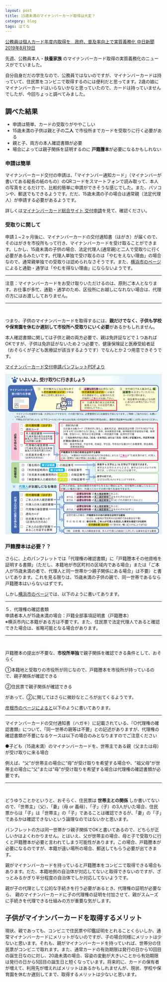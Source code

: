```yaml
---
layout: post
title: 15歳未満のマイナンバーカード取得は大変？
category: blog
tags: はてな
---
```


[公務員は個人カード年度内取得を　政府、普及率向上で実質義務化 中日新聞 2019年8月19日](https://www.chunichi.co.jp/s/article/2019081901001672.html)

先週、公務員本人・**扶養家族** のマイナンバーカード取得の実質義務化のニュースがでていました。

自分自身だだの学生なので、公務員ではないのですが、マイナンバーカードは持っていて、住民票をコンビニで取得するのには便利だと思ってます。2歳の娘にマイナンバーカードはいらないかなと思っていたので、カードは持っていませんでしたが、今回ちょっと調べてみました。
　
## 調べた結果

* 申請は簡単、カードの受取りがややこしい
* 15歳未満の子供は親と子の**二人** で市役所までカードを受取りに行く必要がある
* 親と子、両方の本人確認書類が必要
* 場合によっては親子関係を証明するのに **戸籍謄本**が必要になるかもしれない

### 申請は簡単

マイナンバーカード交付の申請は、「マイナンバー通知カード」（マイナンバーが書いてある縦長の紙のもの）のQRコードをスマートフォンで読み取って、本人の写真をとるだけで、比較的簡単に申請ができそうな感じでした。また、パソコンや、郵送でもできるようです。だだ、15歳未満の子の場合は通常親（法定代理人）が申請する必要があるようです。

詳しくは[マイナンバーカード総合サイト 交付申請](https://www.kojinbango-card.go.jp/kofushinse/)を見て、確認ください。


### 受取りに関して

申請１~２ヶ月後に、マイナンバーカードの交付通知書（はがき）が届くので、そのはがきを市役所もって行き、マイナンバーカードを受け取ることができます。しかし、15歳未満の子供の場合、法定代理人(通常親)と二人で受取りに行く必要があるみたいです。代理人単独で受け取るのは「やむをえない理由」の場合なので、通常親単独での受取りは認められなさそうです。また、[横浜市のページ](https://www.city.yokohama.lg.jp/kurashi/koseki-zei-hoken/todokede/koseki-juminhyo/mynumber/koufu.html)によると通勤・通学は「やむを得ない理由」にならないようです。

-----------


注意：マイナンバーカードをお受け取りいただけるのは、原則ご本人となります。お仕事が多忙、通勤・通学のため、区役所にお越しになれない場合は、代理の方にはお渡ししておりません。

----------
<br> 

つまり、子供のマイナンバーカードを取得するには、**親だけでなく、子供も学校や保育園を休むか遅刻して市役所へ受取りにいく必要**があるかもしれません。

本人確認書類に関しては子供と親の両方必要で、親は免許証などで１つあればOKですが、子供は免許証がないため２つ必要で、健康保険証と医療受給者証（おそらくが子ども医療証が該当するようです）でなんとか２つ用意できそうです。


[マイナンバーカード交付申請パンフレットPDFより](https://www.kojinbango-card.go.jp/hpsv/wpmng/documents/pamphlet.pdf)

![imgae](/images/20190824-01.png)

### 戸籍謄本は必要？？

さらに、上のパンフレットでは「代理権の確認書類」に「戸籍謄本その他資格を証明する書類」（ただし、本籍地が市区町村の区域内である場合」または「ご本人が15歳未満の者で、代理人と同一世帯かつ親子関係にある場合」は不要）と書いてあります。これを見る限りは、15歳未満の子供の親で、同一世帯であるなら戸籍謄本はいらないはずです。

しかし[横浜市のページ](https://www.city.yokohama.lg.jp/kurashi/koseki-zei-hoken/todokede/koseki-juminhyo/mynumber/houtei.html)では、以下のように書いてあります。

----------------
５．代理権の確認書類  
申請者本人が15歳未満の場合：戸籍全部事項証明書（戸籍謄本）  
※横浜市内に本籍がある方は不要です。また、住民票で法定代理人であると確認できた場合は、省略可能となる場合があります。

------------------
<br> 

戸籍謄本の提出が不要な、**市役所単独**で親子関係を確認できる条件として、おそらく

➀本籍地と受取りの市役所が同じなので、戸籍謄本を市役所が持っているので、親子関係が確認できる

➁住民票で親子関係が確認できる

があって、➁に関してはさらに微妙なところが出てくるようです。

[彦根市のページによると](https://www.city.hikone.shiga.jp/0000008167.html)以下のように書いてあります。

-----------
マイナンバーカードの交付通知書（ハガキ）に記載されている、『○代理権の確認書類』について、「同一世帯の親等は不要」との記述がありますが、代理権の確認書類が不要になるケースは以下の場合のみとなりますのでご注意ください  

●子ども（15歳未満）のマイナンバーカードを、世帯主である親（父または母）が受け取りに来る場合

例えば、“父”が世帯主の場合に“母”が受け取りを希望する場合や、“祖父母”が世帯主の場合に“父”または“母”が受け取りを希望する場合は代理権の確認書類が必要です。

--------------
<br> 

どうゆうことかというと、おそらく、住民票は **世帯主との関係** しか書いてないので、「世帯主」（父）、「妻」（母 or 義母）、「子」（子）の3人がいた場合、住民票からは「子」は「世帯主」の「子」であることは確認できるが、「妻」の「子」であるかは確認できないという論理なのではないかと思います。

パンフレットの方は同一世帯かつ親子関係でOKと書いてあるので、どちらが正しいかはよくわかりません。とはいえ、父が世帯主の場合、母と子で受取りに行くと戸籍謄本が必要と言われてしまう可能性があります。この場合、戸籍謄本が必要になるのですが、本籍が遠い場所の場合、郵送してもらう必要が出てきます。

親がマイナンバーカードを持っていると戸籍謄本をコンビニで取得できる場合もあります。だた、本籍地側の自治体が対応してないと取得できないのですが、ざっとみるかぎり半分程度の自治体でしか対応してないようです。

親が子の代理として公的な手続きを行う必要があるとき、代理権の証明が必要なら、 親のマイナンバーカードに子の代理権の証明を付加させて、親がスムーズに手続きを代理できる仕組みの方が重要な気がします。

## 子供がマイナンバーカードを取得するメリット

現状、親であっても、コンビニで住民票や印鑑証明をとれることくらいしか、通常マイナンバーカードにメリットがないのですが、子の場合同様にメリットは少ないと思います。それも、親がマイナンバーカードを持っていれば、世帯分の住民票がコンビニで取れます。また、通常カードの有効期限は発行の日から10回目の誕生日なのに対し、20歳未満の場合、容姿の変動が大きいことから有効期限は発行の日から5回目の誕生日と短くなっています。将来的に、カードの保有者が増えて、利用先が増えればメリットはあるかもしれませんが、現状、学校や保育園を休むか遅刻してまで、取得するメリットは少ないと思います。



